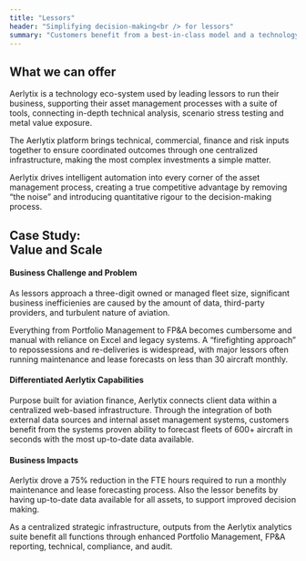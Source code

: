 ```yaml
---
title: "Lessors"
header: "Simplifying decision-making<br /> for lessors"
summary: "Customers benefit from a best-in-class model and a technology that scales with any business"
---
```


<article class="py-5 px-5">
  <div class="container">
  <div class="row gx-lg-5" data-cues="slideInUp">
    <div class="col-md-5">
      <h2 class="fw-bold">What we can offer</h2>
    </div>
    <div class="col-md-7">
      <p>Aerlytix is a technology eco-system used by leading lessors to run their business, supporting their asset management processes with a suite of tools, connecting in-depth technical analysis, scenario stress testing and metal value exposure.</p>
      <p>The Aerlytix platform brings technical, commercial, finance and risk inputs together to ensure coordinated outcomes through one centralized infrastructure, making the most complex investments a simple matter.</p>
      <p>Aerlytix drives intelligent automation into every corner of the asset management process, creating a true competitive advantage by removing “the noise” and introducing quantitative rigour to the decision-making process.</p>
    </div>
  </div>
  </div>
</article>

<article class="py-5 px-5">
  <div class="container">
  <div class="row gx-lg-5" data-cues="slideInUp">
    <div class="col-md-5">
      <h2 class="fw-bold">Case Study: </br> Value and Scale</h2>
    </div>
    <div class="col-md-7">
      <h4>Business Challenge and Problem</h4>
      <p>As lessors approach a three-digit owned or managed fleet size, significant business inefficienies are caused by the amount of data, third-party providers, and turbulent nature of aviation.</p>
      <p class="mb-5">Everything from Portfolio Management to FP&A becomes cumbersome and manual with reliance on Excel and legacy systems. A “firefighting approach” to repossessions and re-deliveries is widespread, with major lessors often running maintenance and lease forecasts on less than 30 aircraft monthly.</p>
      <h4>Differentiated Aerlytix Capabilities</h4>
      <p class="mb-5">Purpose built for aviation finance, Aerlytix connects client data within a centralized web-based infrastructure. Through the integration of both external data sources and internal asset management systems, customers benefit from the systems proven ability to forecast fleets of 600+ aircraft in seconds with the most up-to-date data available.</p>
      <h4>Business Impacts</h4>
      <p>Aerlytix drove a 75% reduction in the FTE hours required to run a monthly maintenance and lease forecasting process. Also the lessor benefits by having up-to-date data available for all assets, to support improved decision making.</p>
<p>As a centralized strategic infrastructure, outputs from the Aerlytix analytics suite benefit all functions through enhanced Portfolio Management, FP&A reporting, technical, compliance, and audit.</p>
    </div>
  </div>
  </div>
</article>
